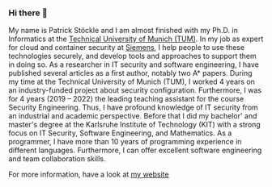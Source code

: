### Hi there 👋

My name is Patrick Stöckle and I am almost finished with my Ph.D. in Informatics at the [Technical University of Munich (TUM)](https://www.tum.de/en/).
In my job as expert for cloud and container security at [Siemens](https://www.siemens.com/global/en.html), I help people to use these technologies securely, and develop tools and approaches to support them in doing so.
As a researcher in IT security and software engineering, I have published several articles as a first author, notably two A* papers.
During my time at the Technical University of Munich (TUM), I worked 4 years on an industry-funded project about security configuration.
Furthermore, I was for 4 years (2019 – 2022) the leading teaching assistant for the course Security Engineering.
Thus, I have profound knowledge of IT security from an industrial and academic perspective.
Before that I did my bachelor' and master's degree at the Karlsruhe Institute of Technology (KIT) with a strong focus on IT Security, Software Engineering, and Mathematics.
As a programmer, I have more than 10 years of programming experience in different languages.
Furthermore, I can offer excellent software engineering and team collaboration skills.

For more information, have a look at [my website](https://pstoeckle.github.io/)
